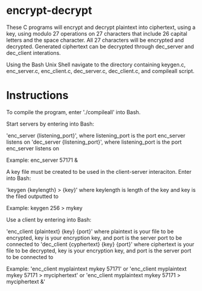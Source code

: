 # encrypt-decrypt

These C programs will encrypt and decrypt plaintext into ciphertext, using a key, using modulo 27 operations on 
27 characters that include 26 capital letters and the space character. All 27 characters will be encrypted and decrypted.
Generated ciphertext can be decrypted through dec_server and dec_client interations. 

Using the Bash Unix Shell navigate to the directory containing keygen.c, enc_server.c, enc_client.c, dec_server.c, dec_client.c, and compileall script.

# Instructions

To compile the program, enter './compileall' into Bash.

Start servers by entering into Bash:

'enc_server {listening_port}', where listening_port is the port enc_server listens on
'dec_server {listening_port}', where listening_port is the port enc_server listens on

Example: enc_server 57171 &


A key file must be created to be used in the client-server interaciton.
Enter into Bash:

'keygen {keylength} > {key}' where keylength is length of the key and key is the filed outputted to

Example: keygen 256 > mykey


Use a client by entering into Bash:

'enc_client {plaintext} {key} {port}' where plaintext is your file to be encrypted, key is your encryption key, and port is the server port to be connected to
'dec_client {cyphertext} {key} {port}' where ciphertext is your file to be decrypted, key is your encryption key, and port is the server port to be connected to

Example:
'enc_client myplaintext mykey 57171'
or 'enc_client myplaintext mykey 57171 > myciphertext'
or 'enc_client myplaintext mykey 57171 > myciphertext &'
